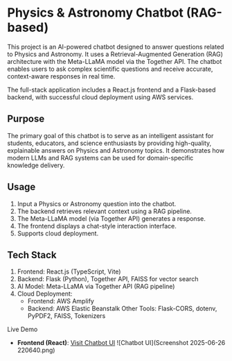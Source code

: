 # Physics & Astronomy Chatbot (RAG-based)
This project is an AI-powered chatbot designed to answer questions related to Physics and Astronomy. It uses a Retrieval-Augmented Generation (RAG) architecture with the Meta-LLaMA model via the Together API. The chatbot enables users to ask complex scientific questions and receive accurate, context-aware responses in real time.

The full-stack application includes a React.js frontend and a Flask-based backend, with successful cloud deployment using AWS services.

## Purpose
The primary goal of this chatbot is to serve as an intelligent assistant for students, educators, and science enthusiasts by providing high-quality, explainable answers on Physics and Astronomy topics. It demonstrates how modern LLMs and RAG systems can be used for domain-specific knowledge delivery.

## Usage
1. Input a Physics or Astronomy question into the chatbot.
2. The backend retrieves relevant context using a RAG pipeline.
3. The Meta-LLaMA model (via Together API) generates a response.
4. The frontend displays a chat-style interaction interface.
5. Supports cloud deployment.

## Tech Stack
1. Frontend: React.js (TypeScript, Vite)
2. Backend: Flask (Python), Together API, FAISS for vector search
3. AI Model: Meta-LLaMA via Together API (RAG pipeline)
4. Cloud Deployment:
    - Frontend: AWS Amplify
    - Backend: AWS Elastic Beanstalk
Other Tools: Flask-CORS, dotenv, PyPDF2, FAISS, Tokenizers

Live Demo
- **Frontend (React)**: [Visit Chatbot UI](https://astrobot-frontend-h0zs.onrender.com)
![Chatbot UI](Screenshot 2025-06-26 220640.png)
